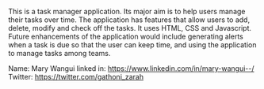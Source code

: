 This is a task manager application. Its major aim is to help users manage their tasks over time.
The application has features that allow users to add, delete, modify and check off the tasks.
It uses HTML, CSS and Javascript.
Future enhancements of the application would include generating alerts when a task is due so that the user can keep time, and using the application to manage tasks among teams. 


Name: Mary Wangui
linked in: https://www.linkedin.com/in/mary-wangui--/ 
Twitter: https://twitter.com/gathoni_zarah 
